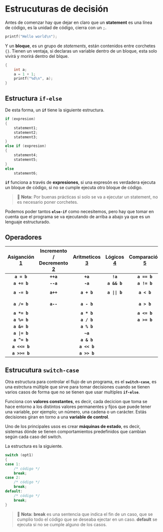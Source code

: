 # Estrucuturas de decisión

Antes de comenzar hay que dejar en claro que un **statement** es una línea de código, es la unidad de código, cierra con un `;`.

```c
printf("Hello world\n");
```

Y un **bloque**, es un grupo de *statements*, están contenidos entre corchetes `{}`. Tienen un ventaja, si declaras un variable dentro de un bloque, esta solo vivirá y morirá dentro del blque.

```c
{
    int a;
    a = 1 + 1;
    printf("%d\n", a);
}
```

## Estructura **`if-else`**

De esta forma, un **`if`** tiene la siguiente estructura.

```c
if (expresion)
{
    statement1;
    statement2;
    statement3;
}
else if (expresion)
{
    statement4;
    statement5;
}
else
    statement6;
```

**`if`** funciona a través de **expresiones**, si una expresón es verdadera ejecuta un bloque de código, si no se cumple ejecuta otro bloque de código.

> 📝 **Nota:** Por buenas prácticas si solo se va a ejecutar un statement, no es necesario poner corchetes.

Podemos poder tantos **`else-if`** como necesitemos, pero hay que tomar en cuenta que el programa se va ejecutando de arriba a abajo ya que es un lenguaje estructurado.

## Operadores

| **Asiganción** [1] | **Incremento / Decremento** [2] | **Aritmeticos** [3] | **Lógicos** [4] | **Comparación** [5] | **De acceso** [6] | **Otros** [7] |
| :---: | :---: | :---: | :---: | :---: | :---: | :---: |
| **`a = b`** | **`++a`** | **`+a`** |  **`!a`** | **`a == b`** | **`a[b]`** | **`a(...)`** |
| **`a += b`** | **`--a`** | **`-a`** |  **`a && b`** | **`a != b`** | **`*a`** | **`a, b`** |
| **`a -= b`** | **`a++`** | **`a + b`** |  **`a \|\| b`** | **`a < b`** | **`&a`** | **`(type) a`** |
| **`a /= b`** | **`a--`** | **`a - b`** |  | **`a > b`** | **`a->b`** | **`a ? b : c`** |
| **`a *= b`** |  | **`a * b`** |  | **`a <= b`** | **`a.b`** | **`sizeof`** |
| **`a %= b`** |  | **`a / b`** |  | **`a >= b`** |  | **`alignof`** |
| **`a &= b`** |  | **`a % b`** |  |  |  |  |
| **`a \|= b`** |  | **`~a`** |  |  |  |  |
| **`a ^= b`** |  | **`a & b`** |  |  |  |  |
| **`a <<= b`** |  | **`a << b`** |  |  |  |  |
| **`a >>= b`** |  | **`a >> b`** |  |  |  |  |

## Estrucutura **`switch-case`**

Otra estructura para controlar el flujo de un programa, es el **`switch-case`**, es una estrctura múltiple que sirve para tomar decisiones cuando se tienen varios casos de forma que no se tienen que usar multiples **`if-else`**.

Funciona con **valores constantes**, es decir, cada decicion que toma se hace entorno a los distintos valores permanentes y fijos que puede tener una variable, por ejemplo; un número, una cadena o un carácter. Estás decisiones giran en torno a una **variable de control**.

Uno de los principales usos es crear **máquinas de estado**, es decir, sistemas dónde se tienen comportamientos predefinidos que cambian según cada caso del switch.

La estructura es la siguiente.

```c
switch (opt1)
{
case 1:
    /* código */
    break;
case 2:
    /* código */
    break;
default:
    /* código */
    break;
}
```

> 📝 **Nota:** **break** es una sentencia que indica el fin de un caso, que se cumplio todo el código que se deseaba ejectar en un caso.
> **default** se ejecuta si no se cumple alguno de los casos.

<!-- Referencias -->

[1]: <https://en.cppreference.com/w/c/language/operator_assignment> "Operadores de asignación"
[2]: <https://en.cppreference.com/w/c/language/operator_incdec> "Operadores de incremento/decremento"
[3]: <https://en.cppreference.com/w/c/language/operator_arithmetic> "Operadores aritmeticos"
[4]: <https://en.cppreference.com/w/c/language/operator_logical> "Operadores lógicos"
[5]: <https://en.cppreference.com/w/c/language/operator_comparison> "Operadores de comparación"
[6]: <https://en.cppreference.com/w/c/language/operator_member_access> "Operadores de acceso a miembros"
[7]: <https://en.cppreference.com/w/c/language/operator_other> "Otros operadores"

